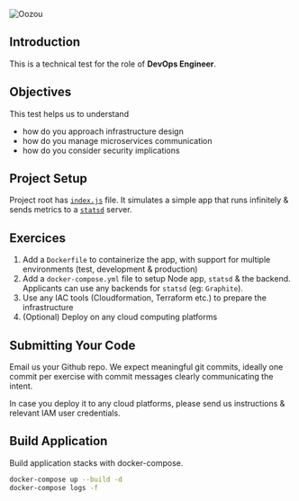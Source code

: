 ![Oozou](https://cdn.oozou.com/assets/logo-29352bd92fe47c629c5ff5f3885ed9fea425a4cf4db8ccc8ba253ad2fe2d373d.png)


## Introduction

This is a technical test for the role of **DevOps Engineer**.

## Objectives

This test helps us to understand
- how do you approach infrastructure design
- how do you manage microservices communication
- how do you consider security implications

## Project Setup

Project root has [`index.js`](/index.js) file. It simulates a simple app that runs infinitely & sends metrics to a [`statsd`](https://github.com/statsd/statsd) server.

## Exercices

  1. Add a `Dockerfile` to containerize the app, with support for multiple environments (test, development & production)
  2. Add a `docker-compose.yml` file to setup Node app, `statsd` & the backend. Applicants can use any backends for `statsd` (eg: `Graphite`).
  3. Use any IAC tools (Cloudformation, Terraform etc.) to prepare the infrastructure
  4. (Optional) Deploy on any cloud computing platforms

## Submitting Your Code

Email us your Github repo. We expect meaningful git commits, ideally one commit per exercise with commit messages clearly communicating the intent.

In case you deploy it to any cloud platforms, please send us instructions & relevant IAM user credentials.

## Build Application

Build application stacks with docker-compose.

```bash
docker-compose up --build -d
docker-compose logs -f
```
